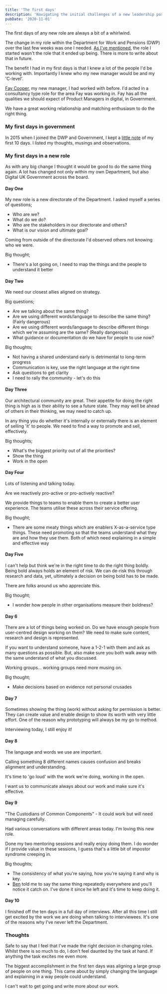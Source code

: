 ```yaml
---
title: 'The first days'
description: 'Navigating the initial challenges of a new leadership position.'
pubDate: '2020-11-01'
---
```


The first days of any new role are always a bit of a whirlwind.

The change in my role within the Department for Work and Pensions (DWP) over the last few weeks was one I needed. [As I've mentioned](/posts/change-and-grow/), the role I started wasn't the role that it ended up being. There is more to write about that in future.

The benefit I had in my first days is that I knew a lot of the people I'd be working with. Importantly I knew who my new manager would be and my 'C-level'.

[Fay Cooper](https://twitter.com/fay_cooper?lang=en), my new manager, I had worked with before. I'd acted in a consultancy type role for the area Fay was working in. Fay has all the qualities we should expect of Product Managers in digital, in Government.

We have a great working relationship and matching enthusiasm to do the right thing.

### My first days in government

In 2015 when I joined the DWP and Government, I kept a [little note](/posts/2-years-ago/) of my first 10 days. I listed my thoughts, musings and observations.

### My first days in a new role

As with any big change I thought it would be good to do the same thing again. A lot has changed not only within my own Department, but also Digital UK Government across the board.

#### Day One

My new role is a new directorate of the Department. I asked myself a series of questions;

* Who are we?
* What do we do?
* Who are the stakeholders in our directorate and others?
* What is our vision and ultimate goal?

Coming from outside of the directorate I'd observed others not knowing who we were.

Big thought;

* There's a lot going on, I need to map the things and the people to understand it better

#### Day Two

We need our closest allies aligned on strategy.

Big questions;

* Are we talking about the same thing?
* Are we using different words/language to describe the same thing? (Fairly dangerous)
* Are we using different words/language to describe different things which we're assuming are the same? (Really dangerous)
* What guidance or documentation do we have for people to use now?

Big thoughts;

* Not having a shared understand early is detrimental to long-term progress
* Communication is key, use the right language at the right time
* Ask questions to get clarity
* I need to rally the community - let's do this

#### Day Three

Our architectural community are great. Their appetite for doing the right thing is high as is their ability to see a future state. They may well be ahead of others in their thinking, we may need to catch up.

In any thing you do whether it's internally or externally there is an element of selling 'it' to people. We need to find a way to promote and sell, effectively.

Big thoughts;

* What's the biggest priority out of all the priorities?
* Show the thing
* Work in the open

#### Day Four

Lots of listening and talking today.

Are we reactively pro-active or pro-actively reactive?

We provide things to teams to enable them to create a better user experience. The teams utilise these across their service offering.

Big thought;

* There are some meaty things which are enablers X-as-a-service type things. These need promoting so that the teams understand what they are and how they use them. Both of which need explaining in a simple and effective way

#### Day Five

I can't help but think we're in the right time to do the right thing boldly. Being bold always holds an element of risk. We can de-risk this through research and data, yet, ultimately a decision on being bold has to be made.

There are folks around us who appreciate this.

Big thought;

* I wonder how people in other organisations measure their boldness?

#### Day 6

There are a lot of things being worked on. Do we have enough people from user-centred design working on them? We need to make sure content, research and design is represented.

If you want to understand someone, have a 1-2-1 with them and ask as many questions as possible. But, also make sure you both walk away with the same understand of what you discussed.

Working groups... working groups need more musing on.

Big thought;

* Make decisions based on evidence not personal crusades

#### Day 7

Sometimes showing the thing (work) without asking for permission is better. They can create value and enable design to show its worth with very little effort. One of the reason why prototyping will always be my go to method.

Interviewing today, I still enjoy it!

#### Day 8

The language and words we use are important.

Calling something 8 different names causes confusion and breaks alignment and understanding.

It's time to 'go loud' with the work we're doing, working in the open.

I want us to communicate always about our work and make sure it's effective.

#### Day 9

"The Custodians of Common Components" - It could work but will need managing carefully.

Had various conversations with different areas today. I'm loving this new role.

Done my two mentoring sessions and really enjoy doing them. I do wonder if I provide value in these sessions, I guess that's a little bit of impostor syndrome creeping in.

Big thoughts;

* The consistency of what you're saying, how you're saying it and why is key.
* [Ben](https://twitter.com/BenHolliday) told me to say the same thing repeatedly everywhere and you'll notice it catch on. I've done it since he left and it's time to keep doing it.

#### Day 10

I finished off the ten days in a full day of interviews. After all this time I still get excited by the work we are doing when talking to interviewees. It's one of the reasons why I've never left the Department.

### Thoughts

Safe to say that I feel that I've made the right decision in changing roles. Whilst there is so much to do, I don't feel daunted by the task at hand. If anything the task excites me even more.

The biggest accomplishment in the first ten days was aligning a large group of people on one thing. This came about by simply changing the language and explaining in a way people could understand.

I can't wait to get going and write more about our work.